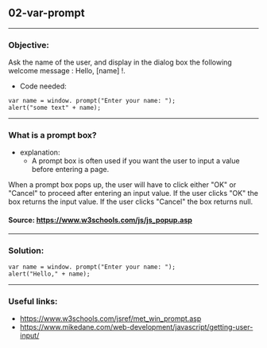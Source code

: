 ## 02-var-prompt

---
### Objective:
Ask the name of the user, and display in the dialog box the following welcome message : Hello, [name] !.
* Code needed:
````
var name = window. prompt("Enter your name: "); 
alert("some text" + name); 
````
---
### What is a prompt box?
* explanation:
  * A prompt box is often used if you want the user to input a value before entering a page.

When a prompt box pops up, the user will have to click either "OK" or "Cancel" to proceed after entering an input value.
If the user clicks "OK" the box returns the input value. 
If the user clicks "Cancel" the box returns null.
#### Source: https://www.w3schools.com/js/js_popup.asp

---
### Solution:
````
var name = window. prompt("Enter your name: ");
alert("Hello," + name);
````
---
### Useful links:
* https://www.w3schools.com/jsref/met_win_prompt.asp
* https://www.mikedane.com/web-development/javascript/getting-user-input/